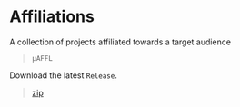 # Affiliations

A collection of projects affiliated towards a target audience

> `µAFFL`

Download the latest `Release`.

>[zip](https://github.com/PersonHood/Afiliations/archive/refs/tags/v1.4.zip)


